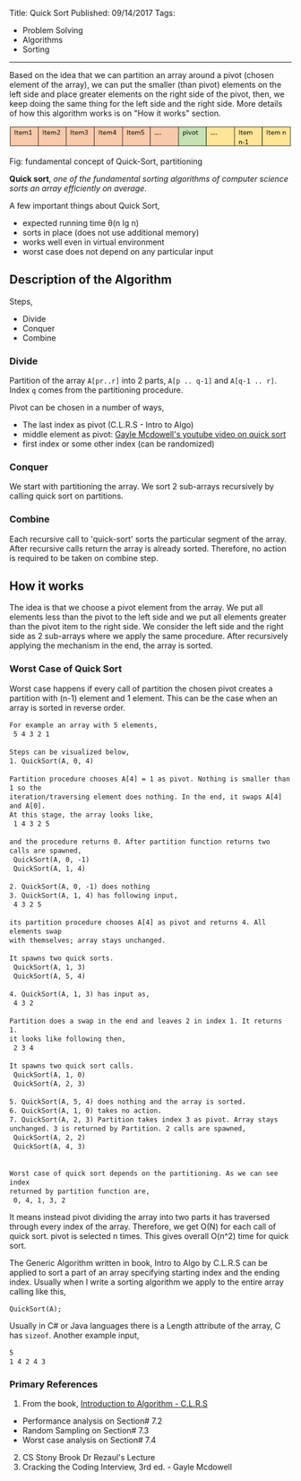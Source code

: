 Title: Quick Sort
Published: 09/14/2017
Tags:
  - Problem Solving
  - Algorithms
  - Sorting
---
Based on the idea that we can partition an array around a pivot (chosen element of the array), we can put the smaller (than pivot) elements on the left side and place greater elements on the right side of the pivot, then, we keep doing the same thing for the left side and the right side. More details of how this algorithm works is on "How it works" section.

![quick sort with pivot figure][1]

Fig: fundamental concept of Quick-Sort, partitioning

**Quick sort**, *one of the fundamental sorting algorithms of computer science sorts an array efficiently on average*.

A few important things about Quick Sort,

- expected running time θ(n lg n)
- sorts in place (does not use additional memory)
- works well even in virtual environment
- worst case does not depend on any particular input

## Description of the Algorithm
Steps,

 - Divide
 - Conquer
 - Combine

### Divide
Partition of the array `A[pr..r]` into 2 parts, `A[p .. q-1]` and `A[q-1 .. r]`. Index `q` comes from the partitioning procedure.

Pivot can be chosen in a number of ways,

- The last index as pivot (C.L.R.S - Intro to Algo)
- middle element as pivot: [Gayle Mcdowell's youtube video on quick sort](https://www.youtube.com/watch?v=SLauY6PpjW4)
- first index or some other index (can be randomized)

### Conquer
We start with partitioning the array. We sort 2 sub-arrays recursively by calling quick sort on partitions.

### Combine
Each recursive call to 'quick-sort' sorts the particular segment of the array. After recursive calls return the array is already sorted. Therefore, no action is required to be taken on combine step.

## How it works
The idea is that we choose a pivot element from the array. We put all elements less than the pivot to the left side and we put all elements greater than the pivot item to the right side. We consider the left side and the right side as 2 sub-arrays where we apply the same procedure. After recursively applying the mechanism in the end, the array is sorted.

### Worst Case of Quick Sort
Worst case happens if every call of partition the chosen pivot creates a partition with (n-1) element and 1 element. This can be the case when an array is sorted in reverse order.

    For example an array with 5 elements,
     5 4 3 2 1

    Steps can be visualized below,
    1. QuickSort(A, 0, 4)

    Partition procedure chooses A[4] = 1 as pivot. Nothing is smaller than 1 so the
    iteration/traversing element does nothing. In the end, it swaps A[4] and A[0]. 
    At this stage, the array looks like,
     1 4 3 2 5

    and the procedure returns 0. After partition function returns two calls are spawned,
     QuickSort(A, 0, -1)
     QuickSort(A, 1, 4)

    2. QuickSort(A, 0, -1) does nothing
    3. QuickSort(A, 1, 4) has following input,
     4 3 2 5
    
    its partition procedure chooses A[4] as pivot and returns 4. All elements swap
    with themselves; array stays unchanged.

    It spawns two quick sorts.
     QuickSort(A, 1, 3)
     QuickSort(A, 5, 4)

    4. QuickSort(A, 1, 3) has input as,
     4 3 2
    
    Partition does a swap in the end and leaves 2 in index 1. It returns 1.
    it looks like following then,
     2 3 4
     
    It spawns two quick sort calls.
     QuickSort(A, 1, 0)
     QuickSort(A, 2, 3)
     
    5. QuickSort(A, 5, 4) does nothing and the array is sorted.
    6. QuickSort(A, 1, 0) takes no action.
    7. QuickSort(A, 2, 3) Partition takes index 3 as pivot. Array stays
    unchanged. 3 is returned by Partition. 2 calls are spawned,
     QuickSort(A, 2, 2)
     QuickSort(A, 4, 3)
    
    
    Worst case of quick sort depends on the partitioning. As we can see index
    returned by partition function are,
     0, 4, 1, 3, 2

It means instead pivot dividing the array into two parts it has traversed through every index of the array.
Therefore, we get O(N) for each call of quick sort. pivot is selected n times.
This gives overall O(n^2) time for quick sort.

The Generic Algorithm written in book, Intro to Algo by C.L.R.S can be applied to sort a part of an array specifying starting index and the ending index. Usually when I write a sorting algorithm we apply to the entire array calling like this,

    QuickSort(A);

Usually in C# or Java languages there is a Length attribute of the array, C has `sizeof`. Another example input,

    5
    1 4 2 4 3


### Primary References
1. From the book, [Introduction to Algorithm - C.L.R.S](https://dl.acm.org/citation.cfm?id=1614191)
 - Performance analysis on Section# 7.2
 - Random Sampling on Section# 7.3
 - Worst case analysis on Section# 7.4
2. CS Stony Brook Dr Rezaul's Lecture
3. Cracking the Coding Interview, 3rd ed. - Gayle Mcdowell


  [1]: https://github.com/atiq-cs/atiqcs-wp-com/raw/master/images/2017/09/QuickSort-Partitioning.png
